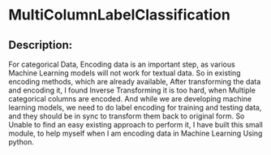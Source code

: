 # MultiColumnLabelClassification

## Description:
For categorical Data, Encoding data is an important step, as various Machine Learning models will not work for textual data. So in existing encoding methods, which are already available, After transforming the data and encoding it, I found Inverse Transforming it is too hard, when Multiple categorical columns are encoded. And while we are developing machine learning models, we need to do label encoding for training and testing data, and they should be in sync to transform them back to original form. So Unable to find an easy existing approach to perform it, I have built this small module, to help myself when I am encoding data in Machine Learning Using python. 
